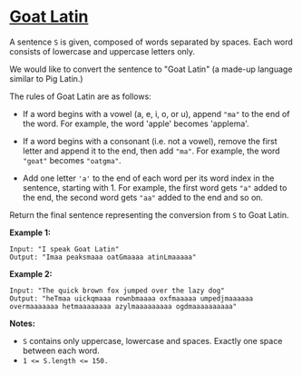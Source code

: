 # [Goat Latin](https://leetcode.com/explore/challenge/card/august-leetcoding-challenge/551/week-3-august-15th-august-21st/3429/)

A sentence `S` is given, composed of words separated by spaces. Each word consists of lowercase and uppercase letters only.

We would like to convert the sentence to "Goat Latin" (a made-up language similar to Pig Latin.)

The rules of Goat Latin are as follows:

-   If a word begins with a vowel (a, e, i, o, or u), append `"ma"` to the end of the word.
    For example, the word 'apple' becomes 'applema'.

-   If a word begins with a consonant (i.e. not a vowel), remove the first letter and append it to the end, then add `"ma"`.
    For example, the word `"goat"` becomes `"oatgma"`.

-   Add one letter `'a'` to the end of each word per its word index in the sentence, starting with 1.
    For example, the first word gets `"a"` added to the end, the second word gets `"aa"` added to the end and so on.

Return the final sentence representing the conversion from `S` to Goat Latin.

**Example 1:**

```
Input: "I speak Goat Latin"
Output: "Imaa peaksmaaa oatGmaaaa atinLmaaaaa"
```

**Example 2:**

```
Input: "The quick brown fox jumped over the lazy dog"
Output: "heTmaa uickqmaaa rownbmaaaa oxfmaaaaa umpedjmaaaaaa overmaaaaaaa hetmaaaaaaaa azylmaaaaaaaaa ogdmaaaaaaaaaa"
```

**Notes:**

-   `S` contains only uppercase, lowercase and spaces. Exactly one space between each word.
-   `1 <= S.length <= 150.`

